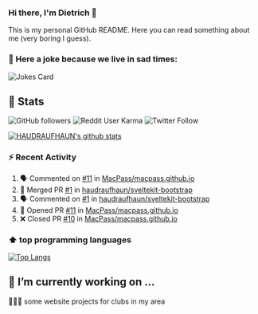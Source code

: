 ### Hi there, I'm Dietrich 👋

This is my personal GitHub README. Here you can read something about me (very boring I guess).

### 🤡 Here a joke because we live in sad times:
![Jokes Card](https://readme-jokes.vercel.app/api)

## :rocket: Stats

 ![GitHub followers](https://img.shields.io/github/followers/HAUDRAUFHAUN?label=GitHub-Followers&logo=GitHub&style=for-the-badge) ![Reddit User Karma](https://img.shields.io/reddit/user-karma/combined/haudraufhaun?logo=reddit&style=for-the-badge) ![Twitter Follow](https://img.shields.io/twitter/follow/haudraufhaun1?color=%231da1f2&logo=twitter&logoColor=%231da1f2&style=for-the-badge)
  
[![HAUDRAUFHAUN's github stats](https://github-readme-stats.vercel.app/api?username=HAUDRAUFHAUN&show_icons=true&theme=vue&hide_border=true)](https://github.com/anuraghazra/github-readme-stats)

### ⚡ Recent Activity

<!--START_SECTION:activity-->
1. 🗣 Commented on [#11](https://github.com/MacPass/macpass.github.io/issues/11) in [MacPass/macpass.github.io](https://github.com/MacPass/macpass.github.io)
2. 🎉 Merged PR [#1](https://github.com/haudraufhaun/sveltekit-bootstrap/pull/1) in [haudraufhaun/sveltekit-bootstrap](https://github.com/haudraufhaun/sveltekit-bootstrap)
3. 🗣 Commented on [#1](https://github.com/haudraufhaun/sveltekit-bootstrap/issues/1) in [haudraufhaun/sveltekit-bootstrap](https://github.com/haudraufhaun/sveltekit-bootstrap)
4. 💪 Opened PR [#11](https://github.com/MacPass/macpass.github.io/pull/11) in [MacPass/macpass.github.io](https://github.com/MacPass/macpass.github.io)
5. ❌ Closed PR [#10](https://github.com/MacPass/macpass.github.io/pull/10) in [MacPass/macpass.github.io](https://github.com/MacPass/macpass.github.io)
<!--END_SECTION:activity-->

### ⬆️ top programming languages
[![Top Langs](https://github-readme-stats.vercel.app/api/top-langs/?username=HAUDRAUFHAUN&theme=vue&hide_border=true)](https://github.com/anuraghazra/github-readme-stats)

## 🔭 I’m currently working on ...

👨🏻‍💼 some website projects for clubs in my area
